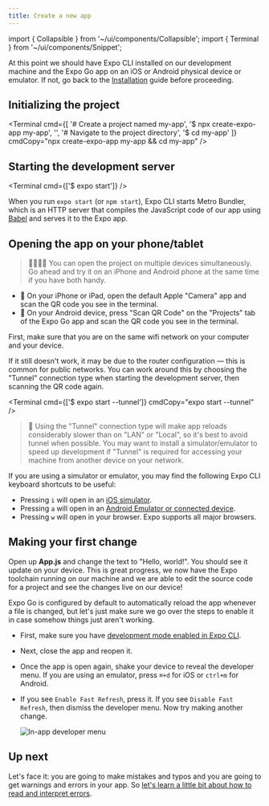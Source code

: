```yaml
---
title: Create a new app
---
```


import { Collapsible } from '~/ui/components/Collapsible';
import { Terminal } from '~/ui/components/Snippet';

At this point we should have Expo CLI installed on our development machine and the Expo Go app on an iOS or Android physical device or emulator. If not, go back to the [Installation](/get-started/installation.md) guide before proceeding.

## Initializing the project

<Terminal cmd={[
  '# Create a project named my-app',
  '$ npx create-expo-app my-app',
  '',
  '# Navigate to the project directory',
  '$ cd my-app'
]} cmdCopy="npx create-expo-app my-app && cd my-app" />

## Starting the development server

<Terminal cmd={['$ expo start']} />

When you run `expo start` (or `npm start`), Expo CLI starts Metro Bundler, which is an HTTP server that compiles the JavaScript code of our app using [Babel](https://babeljs.io/) and serves it to the Expo app.

## Opening the app on your phone/tablet

> 👨‍👩‍👧‍👧 You can open the project on multiple devices simultaneously. Go ahead and try it on an iPhone and Android phone at the same time if you have both handy.

- 🍎 On your iPhone or iPad, open the default Apple "Camera" app and scan the QR code you see in the terminal.
- 🤖 On your Android device, press "Scan QR Code" on the "Projects" tab of the Expo Go app and scan the QR code you see in the terminal.

<Collapsible summary="Is the app not loading on your device?">

First, make sure that you are on the same wifi network on your computer and your device.

If it still doesn't work, it may be due to the router configuration &mdash; this is common for public networks. You can work around this by choosing the "Tunnel" connection type when starting the development server, then scanning the QR code again.

<Terminal cmd={['$ expo start --tunnel']} cmdCopy="expo start --tunnel" />

> 🐢 Using the "Tunnel" connection type will make app reloads considerably slower than on "LAN" or "Local", so it's best to avoid tunnel when possible. You may want to install a simulator/emulator to speed up development if "Tunnel" is required for accessing your machine from another device on your network.

</Collapsible>

<Collapsible summary="Using a simulator or emulator?">

If you are using a simulator or emulator, you may find the following Expo CLI keyboard shortcuts to be useful:

- Pressing `i` will open in an [iOS simulator](/workflow/ios-simulator.md).
- Pressing `a` will open in an [Android Emulator or connected device](/workflow/android-studio-emulator.md).
- Pressing `w` will open in your browser. Expo supports all major browsers.

</Collapsible>

## Making your first change

Open up **App.js** and change the text to "Hello, world!". You should see it update on your device. This is great progress, we now have the Expo toolchain running on our machine and we are able to edit the source code for a project and see the changes live on our device!

<Collapsible summary="Are the changes not showing up on your device?">

Expo Go is configured by default to automatically reload the app whenever a file is changed, but let's just make sure we go over the steps to enable it in case somehow things just aren't working.

- First, make sure you have [development mode enabled in Expo CLI](/workflow/development-mode.md#development-mode).
- Next, close the app and reopen it.
- Once the app is open again, shake your device to reveal the developer menu. If you are using an emulator, press `⌘+d` for iOS or `ctrl+m` for Android.
- If you see `Enable Fast Refresh`, press it. If you see `Disable Fast Refresh`, then dismiss the developer menu. Now try making another change.

  ![In-app developer menu](/static/images/developer-menu.png)

</Collapsible>

## Up next

Let's face it: you are going to make mistakes and typos and you are going to get warnings and errors in your app. So [let's learn a little bit about how to read and interpret errors](../get-started/errors.md).
